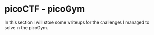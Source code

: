 # picoCTF - picoGym
In this section I will store some writeups for the challenges I managed to solve in the picoGym.
